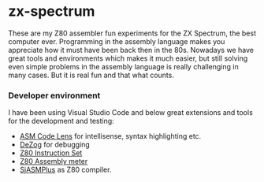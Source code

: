 # zx-spectrum

These are my Z80 assembler fun experiments for the ZX Spectrum, the best computer ever.
Programming in the assembly language makes you appreciate how it must have been back then in
the 80s. Nowadays we have great tools and environments which makes it much easier, but still
solving even simple problems in the assembly language is really challenging in many cases.
But it is real fun and that what counts.

### Developer environment
I have been using Visual Studio Code and below great extensions and tools for the development and testing:
* [ASM Code Lens](https://marketplace.visualstudio.com/items?itemName=maziac.asm-code-lens) for intellisense, syntax highlighting etc.
* [DeZog](https://marketplace.visualstudio.com/items?itemName=maziac.dezog) for debugging
* [Z80 Instruction Set](https://marketplace.visualstudio.com/items?itemName=maziac.z80-instruction-set)
* [Z80 Assembly meter](https://marketplace.visualstudio.com/items?itemName=theNestruo.z80-asm-meter)
* [SjASMPlus](https://github.com/sjasmplus/sjasmplus/wiki) as Z80 compiler.

